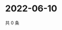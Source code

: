 # 2022-06-10

共 0 条

<!-- BEGIN WEIBO -->
<!-- 最后更新时间 Fri Jun 10 2022 13:14:07 GMT+0800 (China Standard Time) -->

<!-- END WEIBO -->
